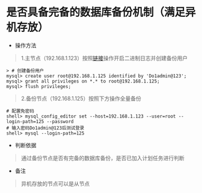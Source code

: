 # 是否具备完备的数据库备份机制（满足异机存放）

- 操作方法
> 1.主节点（192.168.1.123）按照[链接](./shi-fou-kai-qi-ri-zhi-shen-ji-gong-neng-ff08-cha-xun-ri-zhi-3001-cuo-wu-ri-zhi-3001-er-jin-zhi-ri-zhi-ff09.md)操作开启二进制日志并创建备份用户
>
```
> # 创建备份用户
mysql> create user root@192.168.1.125 identified by 'Do1admin@123';
mysql> grant all privileges on *.* to root@192.168.1.125;
mysql> flush privileges;
```
> 2.备份节点（192.168.1.125）按照下方操作全量备份
>
```
# 配置免密码
shell> mysql_config_editor set --host=192.168.1.123 --user=root --login-path=125 --password
# 输入密码Do1admin@123后测试登录
shell> mysql --login-path=125
```
- 判断依据
> 通过备份节点是否有完备的数据库备份，是否已加入计划任务进行判断

- 备注
> 异机存放的节点可以是从节点

